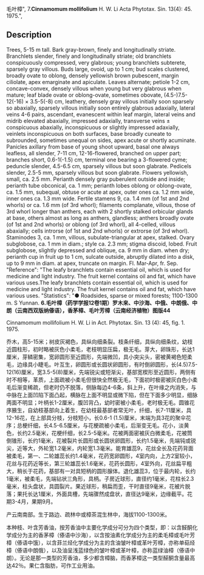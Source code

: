 毛叶樟",
7.**Cinnamomum mollifolium** H. W. Li Acta Phytotax. Sin. 13(4): 45. 1975.",

## Description
Trees, 5-15 m tall. Bark gray-brown, finely and longitudinally striate. Branchlets slender, finely and longitudinally striate; old branchlets conspicuously compressed, very glabrous; young branchlets subterete, sparsely gray villous. Buds large, ovoid, up to 1 cm; bud scales clustered, broadly ovate to oblong, densely yellowish brown pubescent, margin ciliolate, apex emarginate and apiculate. Leaves alternate; petiole 1-2 cm, concave-convex, densely villous when young but very glabrous when mature; leaf blade ovate or oblong-ovate, sometimes obovate, (4.5-)7.5-12(-16) × 3.5-5(-8) cm, leathery, densely gray villous initially soon sparsely so abaxially, sparsely villous initially soon entirely glabrous adaxially, lateral veins 4-6 pairs, ascendant, evanescent within leaf margin, lateral veins and midrib elevated abaxially, impressed adaxially, transverse veins ± conspicuous abaxially, inconspicuous or slightly impressed adaxially, veinlets inconspicuous on both surfaces, base broadly cuneate to subrounded, sometimes unequal on sides, apex acute or shortly acuminate. Panicles axillary from base of young shoot upward, basal one always leafless, all slender, 7-11 cm, 12-16-flowered, branched on upper part; branches short, 0.6-1(-1.5) cm, terminal one bearing a 3-flowered cyme; peduncle slender, 4.5-6.5 cm, sparsely villous but soon glabrate. Pedicels slender, 2.5-5 mm, sparsely villous but soon glabrate. Flowers yellowish, small, ca. 2.5 mm. Perianth densely gray puberulent outside and inside; perianth tube obconical, ca. 1 mm; perianth lobes oblong or oblong-ovate, ca. 1.5 mm, subequal, obtuse or acute at apex, outer ones ca. 1.2 mm wide, inner ones ca. 1.3 mm wide. Fertile stamens 9, ca. 1.4 mm (of 1st and 2nd whorls) or ca. 1.6 mm (of 3rd whorl); filaments complanate, villous, those of 3rd whorl longer than anthers, each with 2 shortly stalked orbicular glands at base, others almost as long as anthers, glandless; anthers broadly ovate (of 1st and 2nd whorls) or oblong (of 3rd whorl), all 4-celled, villous abaxially; cells introrse (of 1st and 2nd whorls) or extrorse (of 3rd whorl). Staminodes 3, ca. 1 mm, villous, subulate-triangular at apex, stalked. Ovary subglobose, ca. 1 mm in diam.; style ca. 2.3 mm; stigma discoid, lobed. Fruit subglobose, slightly depressed and oblique, ca. 9 mm in diam. when dry; perianth cup in fruit up to 1 cm, sulcate outside, abruptly dilated into a disk, up to 9 mm in diam. at apex, truncate on margin. Fl. Mar-Apr, fr. Sep.
  "Reference": "The leafy branchlets contain essential oil, which is used for medicine and light industry. The fruit kernel contains oil and fat, which have various uses.The leafy branchlets contain essential oil, which is used for medicine and light industry. The fruit kernel contains oil and fat, which have various uses.
  "Statistics": "● Roadsides, sparse or mixed forests; 1100-1300 m. S Yunnan.
**6.毛叶樟（药学学报12卷1期）罗木来、中沙海、中俄、中朗俄、中朗（云南西双版纳傣语），香茅樟、毛叶芳樟（云南经济植物）图版44**

Cinnamomum mollifolium H. W. Li in Act. Phytotax. Sin. 13 (4): 45, fig. 1. 1975.

乔木，高5-15米；树皮灰褐色，具纵向细条裂。枝条纤细，具纵向细条纹，幼枝近圆柱形，初时略被灰色小柔毛，老枝明显压扁，极无毛。芽大，卵珠形，长达1厘米，芽鳞密集，宽卵圆形至近圆形，先端微凹，具小突尖头，密被黄褐色短柔毛，边缘具小睫毛。叶互生，卵圆形或长圆状卵圆形，有时倒卵圆形，长(4.5)7.5-12(16)厘米，宽3.5-5(8)厘米，先端锐尖或短渐尖，基部宽楔形至近圆形，两侧有时不相等，革质，上面疏被小柔毛但很快全然极无毛，下面初时极密被灰白色小柔毛后渐变稀疏，但老时仍不脱落，侧脉每边4-6条，斜上升，在叶缘之内消失，与中脉在上面凹陷下面凸起，横脉在上面不明显或微下陷，但在下面多少明显，细脉两面不明显；叶柄长1-2厘米，腹凹背凸，幼时密被小柔毛，老时极无毛。圆锥花序腋生，自幼枝基部向上着生，在幼枝最基部者常无叶，纤细，长7-11厘米，具12-16花，在上部具分枝，分枝短小，长0.6-1 (1.5)厘米，末端为具3花的聚伞花序；总梗纤细，长4.5-6.5厘米，与花梗疏被小柔毛，后渐变无毛。花小，淡黄色，长约2.5毫米，花梗纤细，长2.5-5毫米。花被两面密被灰白微柔毛，花被筒倒锥形，长约1毫米，花被裂片长圆形或长圆状卵圆形，长约1.5毫米，先端钝或锐尖，近等大，外轮宽1.2毫米，内轮宽1.3毫米。能育雄蕊9，花丝全长及花药背面被柔毛，第一、二轮雄蕊长约1.4毫米，花药宽卵圆形，4室内向，上方2室较小，花丝与花药近等长，第三轮雄蕊长1.6毫米，花药长圆形，4室外向，花丝扁平粗大，稍长于花药，基部有一对具短柄的圆形腺体。退化雄蕊3，位于最内轮，长约1毫米，被柔毛，先端钻状三角形，具柄。子房近球形，直径约1毫米，花柱长2.3毫米，柱头盘状，具圆裂片。果近球形，稍扁而歪，干时直径9毫米，花被片脱落；果托长达1厘米，外面具槽，先端骤然成盘状，直径达9毫米，边缘截平。花期3-4月，果期9月。

产云南南部。生于路边、疏林中或樟茶混生林中，海拔1100-1300米。

本种枝、叶含芳香油，按芳香油中主要化学成分可分为四个类型，即：以含醛酮化学成分为主的香茅樟（傣语中沙海），以含按油素化学成分为主的柔毛樟或毛叶芳樟（傣语中饿），以含菲兰烃化学成分为主的含油皱叶樟或革叶芳樟，亦称单萜烃樟（傣语中朗俄），以及油呈浅蓝绿色的皱叶樟或革叶樟，亦称蓝绿油樟（傣语中朗）。无论是那一类型的芳香油，多少都含樟脑，而香茅樟这一类型醛酮含量最高达42％。果仁含脂肪，可作工业用油。

